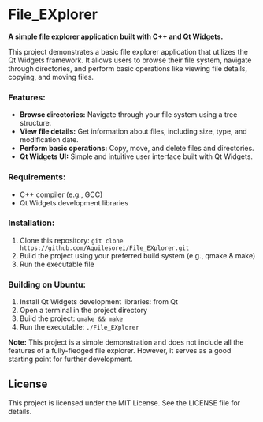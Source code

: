 # File_EXplorer

**A simple file explorer application built with C++ and Qt Widgets.**

This project demonstrates a basic file explorer application that utilizes the Qt Widgets framework. It allows users to browse their file system, navigate through directories, and perform basic operations like viewing file details, copying, and moving files.

### Features:

* **Browse directories:** Navigate through your file system using a tree structure.
* **View file details:** Get information about files, including size, type, and modification date.
* **Perform basic operations:** Copy, move, and delete files and directories.
* **Qt Widgets UI:** Simple and intuitive user interface built with Qt Widgets.

### Requirements:

* C++ compiler (e.g., GCC)
* Qt Widgets development libraries

### Installation:

1. Clone this repository: `git clone https://github.com/Aquilesorei/File_EXplorer.git`
2. Build the project using your preferred build system (e.g., qmake & make)
3. Run the executable file

### Building on Ubuntu:

1. Install Qt Widgets development libraries: from Qt 
2. Open a terminal in the project directory
3. Build the project: `qmake && make`
4. Run the executable: `./File_EXplorer`

**Note:** This project is a simple demonstration and does not include all the features of a fully-fledged file explorer. However, it serves as a good starting point for further development.

## License

This project is licensed under the MIT License. See the LICENSE file for details.
